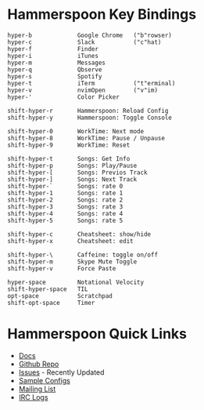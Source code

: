 Hammerspoon Key Bindings
========================

    hyper-b             Google Chrome   ("b"rowser)
    hyper-c             Slack           ("c"hat)
    hyper-f             Finder
    hyper-i             iTunes
    hyper-m             Messages
    hyper-q             Qbserve
    hyper-s             Spotify
    hyper-t             iTerm           ("t"erminal)
    hyper-v             nvimOpen        ("v"im)
    hyper-'             Color Picker

    shift-hyper-r       Hammerspoon: Reload Config
    shift-hyper-y       Hammerspoon: Toggle Console

    shift-hyper-0       WorkTime: Next mode
    shift-hyper-8       WorkTime: Pause / Unpause
    shift-hyper-9       WorkTime: Reset

    shift-hyper-t       Songs: Get Info
    shift-hyper-p       Songs: Play/Pause
    shift-hyper-[       Songs: Previos Track
    shift-hyper-]       Songs: Next Track
    shift-hyper-`       Songs: rate 0
    shift-hyper-1       Songs: rate 1
    shift-hyper-2       Songs: rate 2
    shift-hyper-3       Songs: rate 3
    shift-hyper-4       Songs: rate 4
    shift-hyper-5       Songs: rate 5

    shift-hyper-c       Cheatsheet: show/hide
    shift-hyper-x       Cheatsheet: edit

    shift-hyper-\       Caffeine: toggle on/off
    shift-hyper-m       Skype Mute Toggle
    shift-hyper-v       Force Paste

    hyper-space         Notational Velocity
    shift-hyper-space   TIL
    opt-space           Scratchpad
    shift-opt-space     Timer

Hammerspoon Quick Links
=======================

* [Docs](http://www.hammerspoon.org/docs/index.html)
* [Github Repo](https://github.com/Hammerspoon/hammerspoon/)
* [Issues](https://github.com/Hammerspoon/hammerspoon/issues?q=is%3Aissue+is%3Aopen+sort%3Aupdated-desc) - Recently Updated
* [Sample Configs](https://github.com/Hammerspoon/hammerspoon/wiki/Sample-Configurations)
* [Mailing List](https://groups.google.com/forum/#!forum/hammerspoon)
* [IRC Logs](https://botbot.me/freenode/hammerspoon/)
